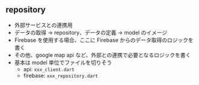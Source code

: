## repository

- 外部サービスとの連携用
- データの取得 → repository、データの定義 → model のイメージ
- Firebase を使用する場合、ここに Firebase からのデータ取得のロジックを書く
- その他、google map api など、外部との連携で必要となるロジックを書く
- 基本は model 単位でファイルを切りそう
    - api: `xxx_client.dart`
    - firebase: `xxx_repository.dart`
